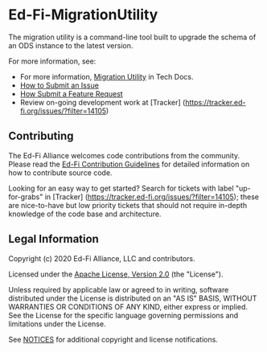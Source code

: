 # Ed-Fi-MigrationUtility

The migration utility is a command-line tool built to upgrade the schema of an ODS instance to the latest version.

For more information, see:

* For more information, [Migration Utility](https://techdocs.ed-fi.org/display/EDFITOOLS/Migration+Utility) in Tech Docs.
* [How to Submit an Issue](https://techdocs.ed-fi.org/display/ETKB/How+To%3A+Submit+an+Issue)
* [How Submit a Feature Request](https://techdocs.ed-fi.org/display/ETKB/How+To%3A+Submit+a+Feature+Request)
* Review on-going development work at [Tracker] (https://tracker.ed-fi.org/issues/?filter=14105)


## Contributing

The Ed-Fi Alliance welcomes code contributions from the community. Please read
the [Ed-Fi Contribution
Guidelines](https://techdocs.ed-fi.org/display/ETKB/Code+Contribution+Guidelines)
for detailed information on how to contribute source code.

Looking for an easy way to get started? Search for tickets with label
"up-for-grabs" in [Tracker] (https://tracker.ed-fi.org/issues/?filter=14105); these are nice-to-have but low priority tickets that should not
require in-depth knowledge of the code base and architecture.

## Legal Information

Copyright (c) 2020 Ed-Fi Alliance, LLC and contributors.

Licensed under the [Apache License, Version 2.0](LICENSE) (the "License").

Unless required by applicable law or agreed to in writing, software
distributed under the License is distributed on an "AS IS" BASIS,
WITHOUT WARRANTIES OR CONDITIONS OF ANY KIND, either express or implied.
See the License for the specific language governing permissions and
limitations under the License.

See [NOTICES](NOTICES.md) for additional copyright and license notifications.

